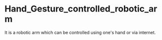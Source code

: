 # Hand_Gesture_controlled_robotic_arm
It is a robotic arm which can be controlled using one's hand or via internet.
